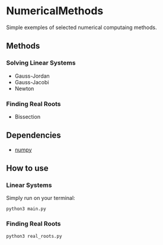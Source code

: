 # NumericalMethods
Simple exemples of selected numerical computaing methods.
## Methods
### Solving Linear Systems
- Gauss-Jordan
- Gauss-Jacobi
- Newton
### Finding Real Roots
- Bissection

## Dependencies
- [numpy](https://numpy.org)

## How to use
### Linear Systems
Simply run on your terminal:
```console
python3 main.py
```
### Finding Real Roots
```console
python3 real_roots.py
```
